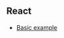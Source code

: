 ## React

- [Basic example](https://github.com/xtuc/async-reactor/tree/master/examples/React-basic)
